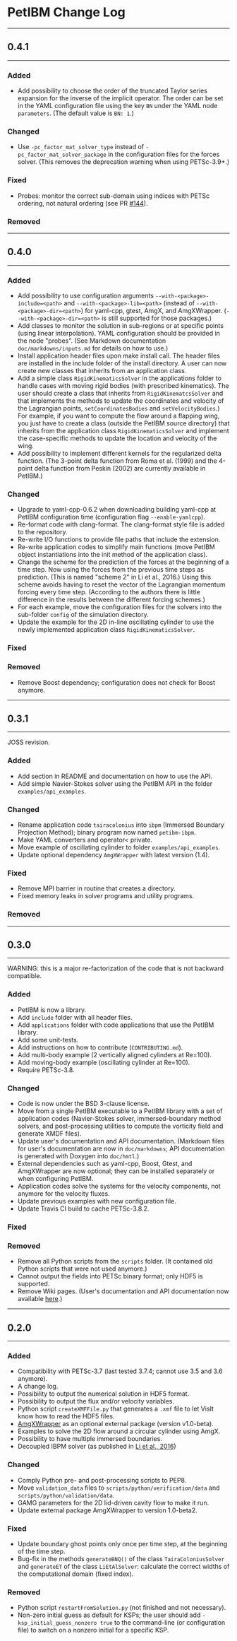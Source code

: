# PetIBM Change Log

---

## 0.4.1

---

### Added

* Add possibility to choose the order of the truncated Taylor series expansion for the inverse of the implicit operator. The order can be set in the YAML configuration file using the key `BN` under the YAML node `parameters`. (The default value is `BN: 1`.)

### Changed

* Use `-pc_factor_mat_solver_type` instead of `-pc_factor_mat_solver_package` in the configuration files for the forces solver. (This removes the deprecation warning when using PETSc-3.9+.)

### Fixed

* Probes: monitor the correct sub-domain using indices with PETSc ordering, not natural ordering (see PR [#144](https://github.com/barbagroup/PetIBM/pull/144)).

### Removed

---

## 0.4.0

---

### Added

* Add possibility to use configuration arguments `--with-<package>-include=<path>` and `--with-<package>-lib=<path>` (instead of `--with-<package>-dir=<path>`) for yaml-cpp, gtest, AmgX, and AmgXWrapper. (`--with-<package>-dir=<path>` is still supported for those packages.)
* Add classes to monitor the solution in sub-regions or at specific points (using linear interpolation). YAML configuration should be provided in the node "probes". (See Markdown documentation `doc/markdowns/inputs.md` for details on how to use.)
* Install application header files upon make install call. The header files are installed in the include folder of the install directory. A user can now create new classes that inherits from an application class.
* Add a simple class `RigidKinematicsSolver` in the applications folder to handle cases with moving rigid bodies (with prescribed kinematics). The user should create a class that inherits from `RigidKinematcsSolver` and that implements the methods to update the coordinates and velocity of the Lagrangian points, `setCoordinatesBodies` and `setVelocityBodies`.) For example, if you want to compute the flow around a flapping wing, you just have to create a class (outside the PetIBM source directory) that inherits from the application class `RigidKinematicsSolver` and implement the case-specific methods to update the location and velocity of the wing.
* Add possibility to implement different kernels for the regularized delta function. (The 3-point delta function from Roma et al. (1999) and the 4-point delta function from Peskin (2002) are currently available in PetIBM.)

### Changed

* Upgrade to yaml-cpp-0.6.2 when downloading building yaml-cpp at PetIBM configuration time (configuration flag `--enable-yamlcpp`).
* Re-format code with clang-format. The clang-format style file is added to the repository.
* Re-write I/O functions to provide file paths that include the extension.
* Re-write application codes to simplify main functions (move PetIBM object instantiations into the init method of the application class).
* Change the scheme for the prediction of the forces at the beginning of a time step. Now using the forces from the previous time steps as prediction. (This is named "scheme 2" in Li et al., 2016.) Using this scheme avoids having to reset the vector of the Lagrangian momentum forcing every time step. (According to the authors there is little difference in the results between the different forcing schemes.)
* For each example, move the configuration files for the solvers into the sub-folder `config` of the simulation directory.
* Update the example for the 2D in-line oscillating cylinder to use the newly implemented application class `RigidKinematicsSolver`.

### Fixed


### Removed

* Remove Boost dependency; configuration does not check for Boost anymore.

---

## 0.3.1

---

JOSS revision.

### Added

* Add section in README and documentation on how to use the API.
* Add simple Navier-Stokes solver using the PetIBM API in the folder `examples/api_examples`.

### Changed

* Rename application code `tairacolonius` into `ibpm` (Immersed Boundary Projection Method); binary program now named `petibm-ibpm`.
* Make YAML converters and operator< private.
* Move example of oscillating cylinder to folder `examples/api_examples`.
* Update optional dependency `AmgXWrapper` with latest version (1.4).

### Fixed

* Remove MPI barrier in routine that creates a directory.
* Fixed memory leaks in solver programs and utility programs.

### Removed

---

## 0.3.0

---

WARNING: this is a major re-factorization of the code that is not backward compatible.

### Added

* PetIBM is now a library.
* Add `include` folder with all header files.
* Add `applications` folder with code applications that use the PetIBM library.
* Add some unit-tests.
* Add instructions on how to contribute (`CONTRIBUTING.md`).
* Add multi-body example (2 vertically aligned cylinders at Re=100).
* Add moving-body example (oscillating cylinder at Re=100).
* Require PETSc-3.8.

### Changed

* Code is now under the BSD 3-clause license.
* Move from a single PetIBM executable to a PetIBM library with a set of application codes (Navier-Stokes solver, immersed-boundary method solvers, and post-processing utilities to compute the vorticity field and generate XMDF files).
* Update user's documentation and API documentation. (Markdown files for user's documentation are now in `doc/markdowns`; API documentation is generated with Doxygen into `doc/hmtl`.)
* External dependencies such as yaml-cpp, Boost, Gtest, and AmgXWrapper are now optional; they can be installed separately or when configuring PetIBM.
* Application codes solve the systems for the velocity components, not anymore for the velocity fluxes.
* Update previous examples with new configuration file.
* Update Travis CI build to cache PETSc-3.8.2.

### Fixed


### Removed

* Remove all Python scripts from the `scripts` folder. (It contained old Python scripts that were not used anymore.)
* Cannot output the fields into PETSc binary format; only HDF5 is supported.
* Remove Wiki pages. (User's documentation and API documentation now available [here](https://barbagroup.github.io/PetIBM).)

---

## 0.2.0

---

### Added

* Compatibility with PETSc-3.7 (last tested 3.7.4; cannot use 3.5 and 3.6 anymore).
* A change log.
* Possibility to output the numerical solution in HDF5 format.
* Possibility to output the flux and/or velocity variables.
* Python script `createXMFFile.py` that generates a `.xmf` file to let VisIt know how to read the HDF5 files.
* [AmgXWrapper](https://github.com/barbagroup/AmgXWrapper) as an optional external package (version v1.0-beta).
* Examples to solve the 2D flow around a circular cylinder using AmgX.
* Possibility to have multiple immersed boundaries.
* Decoupled IBPM solver (as published in [Li et al., 2016](http://www.sciencedirect.com/science/article/pii/S0045793016302833))

### Changed

* Comply Python pre- and post-processing scripts to PEP8.
* Move `validation_data` files to `scripts/python/verification/data` and `scripts/python/validation/data`.
* GAMG parameters for the 2D lid-driven cavity flow to make it run.
* Update external package AmgXWrapper to version 1.0-beta2.

### Fixed
* Update boundary ghost points only once per time step, at the beginning of the time step.
* Bug-fix in the methods `generateBNQ()` of the class `TairaColoniusSolver` and `generateET` of the class `LiEtAlSolver`: calculate the correct widths of the computational domain (fixed index).

### Removed

* Python script `restartFromSolution.py` (not finished and not necessary).
* Non-zero initial guess as default for KSPs; the user should add `-ksp_initial_guess_nonzero true` to the command-line (or configuration file) to switch on a nonzero initial for a specific KSP.
